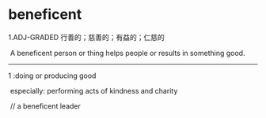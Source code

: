# beneficent

1.ADJ-GRADED 行善的；慈善的；有益的；仁慈的

​	A beneficent person or thing helps people or results in something good.

<hr/>

1 :doing or producing good

​	especially: performing acts of kindness and charity

​	// a beneficent leader